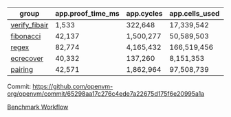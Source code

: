 | group | app.proof_time_ms | app.cycles | app.cells_used | leaf.proof_time_ms | leaf.cycles | leaf.cells_used |
| -- | -- | -- | -- | -- | -- | -- |
| [verify_fibair](https://github.com/openvm-org/openvm/blob/benchmark-results/benchmarks-pr/1778/verify_fibair-65298aa17c276c4ede7a22675d175f6e20995a1a.md) | 1,533 |  322,648 |  17,339,542 |- | - | - |
| [fibonacci](https://github.com/openvm-org/openvm/blob/benchmark-results/benchmarks-pr/1778/fibonacci-65298aa17c276c4ede7a22675d175f6e20995a1a.md) | 42,137 |  1,500,277 |  50,589,503 |- | - | - |
| [regex](https://github.com/openvm-org/openvm/blob/benchmark-results/benchmarks-pr/1778/regex-65298aa17c276c4ede7a22675d175f6e20995a1a.md) | 82,774 |  4,165,432 |  166,519,456 |- | - | - |
| [ecrecover](https://github.com/openvm-org/openvm/blob/benchmark-results/benchmarks-pr/1778/ecrecover-65298aa17c276c4ede7a22675d175f6e20995a1a.md) | 40,332 |  137,260 |  8,151,353 |- | - | - |
| [pairing](https://github.com/openvm-org/openvm/blob/benchmark-results/benchmarks-pr/1778/pairing-65298aa17c276c4ede7a22675d175f6e20995a1a.md) | 42,571 |  1,862,964 |  97,508,739 |- | - | - |


Commit: https://github.com/openvm-org/openvm/commit/65298aa17c276c4ede7a22675d175f6e20995a1a

[Benchmark Workflow](https://github.com/openvm-org/openvm/actions/runs/15841525587)
